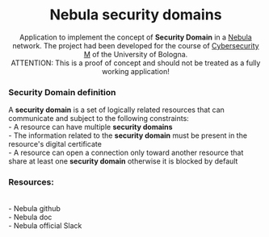 <div align="center"> 
  <h1>Nebula security domains</h1>
  
Application to implement the concept of <b>Security Domain</b>  in a [Nebula](https://github.com/slackhq/nebula) network. The project had been developed for the course of [Cybersecurity M](https://www.unibo.it/it/didattica/insegnamenti/insegnamento/2023/472685) of the University of Bologna.
<br/>ATTENTION: This is a proof of concept and should not be treated as a fully working application!
</div>

### Security Domain definition
<div>
A <b>security domain</b> is a set of logically related resources that can communicate and subject to the following constraints:
<br/>- A resource can have multiple <b>security domains</b>
<br/>- The information related to the <b>security domain</b> must be present in the resource's digital certificate
<br/>- A resource can open a connection only toward another resource that share at least one <b>security domain</b> otherwise it is blocked by default
</div>

### Resources:
<div>
<br/>- <a href="https://github.com/slackhq/nebula">Nebula github</a>
<br/>- <a href="https://nebula.defined.net/docs/">Nebula doc</a>
<br/>- <a href="https://join.slack.com/t/nebulaoss/shared_invite/enQtOTA5MDI4NDg3MTg4LTkwY2EwNTI4NzQyMzc0M2ZlODBjNWI3NTY1MzhiOThiMmZlZjVkMTI0NGY4YTMyNjUwMWEyNzNkZTJmYzQxOGU) (Big thanks to the people on the server for their assistance and availability">Nebula official Slack</a>
</div>
